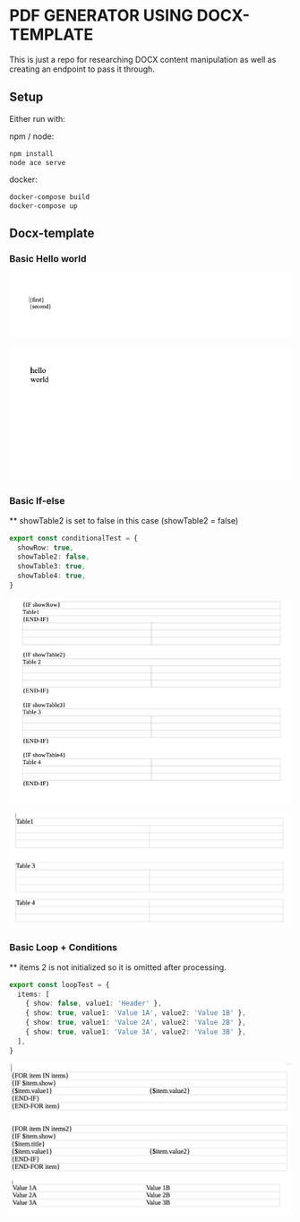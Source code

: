 # PDF GENERATOR USING DOCX-TEMPLATE 

This is just a repo for researching DOCX content manipulation as well as creating an endpoint to pass it through.

## Setup

Either run with:

npm / node:

``` shell
npm install
node ace serve
```

docker:

``` shell
docker-compose build
docker-compose up
```

## Docx-template

### Basic Hello world

![hello-world](docs/hello-world.png)

![hello-world-after](docs/hello-world-after.png)


### Basic If-else

** showTable2 is set to false in this case (showTable2 = false)

```typescript
export const conditionalTest = {
  showRow: true,
  showTable2: false,
  showTable3: true,
  showTable4: true,
}
```

![if-else](docs/if-else.png)

![if-else-after](docs/if-else-after.png)


### Basic Loop + Conditions

** items 2 is not initialized so it is omitted after processing.

```typescript
export const loopTest = {
  items: [
    { show: false, value1: 'Header' },
    { show: true, value1: 'Value 1A', value2: 'Value 1B' },
    { show: true, value1: 'Value 2A', value2: 'Value 2B' },
    { show: true, value1: 'Value 3A', value2: 'Value 3B' },
  ],
}
```

![loop](docs/loop.png)
![loop-after](docs/loop-after.png)
